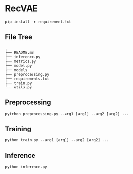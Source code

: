 # RecVAE

```
pip install -r requirement.txt
```

## File Tree

```
.
├── README.md
├── inference.py
├── metrics.py
├── model.py
├── models
├── preprocessing.py
├── requirements.txt
├── train.py
└── utils.py
```

## Preprocessing

```
pytrhon preprocessing.py --arg1 [arg1] --arg2 [arg2] ...
```

## Training

```
python train.py --arg1 [arg1] --arg2 [arg2] ...
```

## Inference

```
python inference.py
```